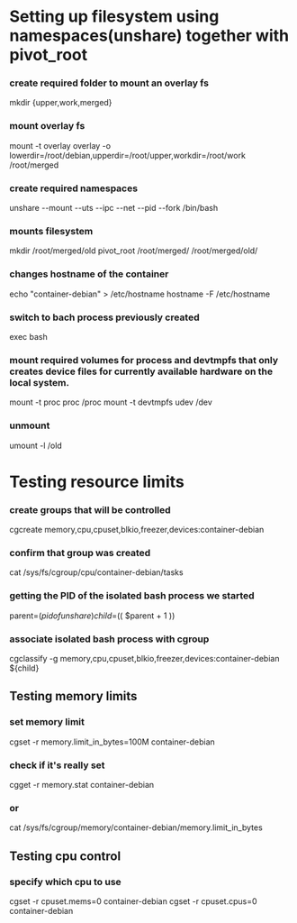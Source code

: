 # Setting up filesystem using namespaces(unshare) together with pivot_root

### create required folder to mount an overlay fs
mkdir {upper,work,merged}
### mount overlay fs
mount -t overlay overlay -o lowerdir=/root/debian,upperdir=/root/upper,workdir=/root/work /root/merged
### create required namespaces
unshare --mount --uts --ipc --net --pid --fork /bin/bash
### mounts filesystem
mkdir /root/merged/old
pivot_root /root/merged/ /root/merged/old/
### changes hostname of the container
echo "container-debian" > /etc/hostname
hostname -F /etc/hostname
### switch to bach process previously created
exec bash
### mount required volumes for process and devtmpfs  that only creates device files for currently available hardware on the local system.
mount -t proc proc /proc
mount -t devtmpfs udev /dev
### unmount 
umount -l /old


# Testing resource limits 

### create groups that will be controlled
cgcreate memory,cpu,cpuset,blkio,freezer,devices:container-debian
### confirm that group was created
cat /sys/fs/cgroup/cpu/container-debian/tasks
### getting the PID of the isolated bash process we started
parent=$(pidof unshare)
child=$(( $parent + 1 ))
### associate isolated bash process with cgroup
cgclassify -g memory,cpu,cpuset,blkio,freezer,devices:container-debian ${child}


## Testing memory limits
### set memory limit
cgset -r memory.limit_in_bytes=100M container-debian
### check if it's really set
cgget -r memory.stat container-debian
### or
cat /sys/fs/cgroup/memory/container-debian/memory.limit_in_bytes

## Testing cpu control
### specify which cpu to use
cgset -r cpuset.mems=0 container-debian
cgset -r cpuset.cpus=0 container-debian
